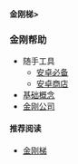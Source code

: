 #### 金刚梯>
### 金刚帮助
- 随手工具
  - [安卓必备](https://a2zitpro.github.io/web/greenhandtools)
  - [安卓商店](https://a2zitpro.github.io/web/appstores_b)
- [基础概念]()
- [金刚公司](https://a2zitpro.github.io/web/list_a2zitpro)



#### 推荐阅读
- [金刚梯](https://a2zitpro.github.io/web/dlb)

